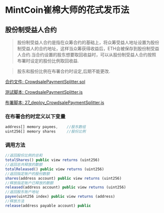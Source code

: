 # MintCoin崔棉大师的花式发币法

## 股份制受益人合约
> 股份制受益人合约是指在众筹合约的基础上，将众筹受益人地址设置为股份制受益人的合约地址，这样当众筹获得收益后，ETH会被保存到股份制受益人合约.当合约设置的股东想要取回收益时，可以从股份制受益人合约按照布署时设定的股份比例取回收益.

> 股东和股份比例在布署合约时设定,后期不能更改.

[合约文件: CrowdsalePaymentSplitter.sol](https://github.com/thedownup/MintCoin/blob/master/contracts/Multi/CrowdsalePaymentSplitter.sol)

[测试脚本: CrowdsalePaymentSplitter.js](https://github.com/thedownup/MintCoin/blob/master/test/Multi/CrowdsalePaymentSplitter.js)

[布署脚本: 27_deploy_CrowdsalePaymentSplitter.js](https://github.com/thedownup/MintCoin/blob/master/migrations/27_deploy_CrowdsalePaymentSplitter.js)

### 在布署合约时定义以下变量
```javascript
address[] memory payees,    //股东数组
uint256[] memory shares     //股份比例
```
### 调用方法
```javascript
//返回股份比例的总和
totalShares() public view returns (uint256)
//返回总共释放的数额
totalReleased() public view returns (uint256) 
//返回指定账户的股份数额
shares(address account) public view returns (uint256)
//释放指定账户已释放的数额
released(address account) public view returns (uint256)
//返回股东账户地址
payee(uint256 index) public view returns (address)
//释放方法
release(address payable account) public
```
